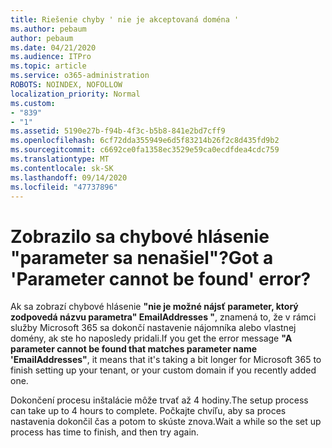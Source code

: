 ```yaml
---
title: Riešenie chyby ' nie je akceptovaná doména '
ms.author: pebaum
author: pebaum
ms.date: 04/21/2020
ms.audience: ITPro
ms.topic: article
ms.service: o365-administration
ROBOTS: NOINDEX, NOFOLLOW
localization_priority: Normal
ms.custom:
- "839"
- "1"
ms.assetid: 5190e27b-f94b-4f3c-b5b8-841e2bd7cff9
ms.openlocfilehash: 6cf72dda355949e6d5f83214b26f2c8d435fd9b2
ms.sourcegitcommit: c6692ce0fa1358ec3529e59ca0ecdfdea4cdc759
ms.translationtype: MT
ms.contentlocale: sk-SK
ms.lasthandoff: 09/14/2020
ms.locfileid: "47737896"
---
```

# <a name="got-a-parameter-cannot-be-found-error"></a><span data-ttu-id="e8255-102">Zobrazilo sa chybové hlásenie "parameter sa nenašiel"?</span><span class="sxs-lookup"><span data-stu-id="e8255-102">Got a 'Parameter cannot be found' error?</span></span>

<span data-ttu-id="e8255-103">Ak sa zobrazí chybové hlásenie **"nie je možné nájsť parameter, ktorý zodpovedá názvu parametra" EmailAddresses "**, znamená to, že v rámci služby Microsoft 365 sa dokončí nastavenie nájomníka alebo vlastnej domény, ak ste ho naposledy pridali.</span><span class="sxs-lookup"><span data-stu-id="e8255-103">If you get the error message **"A parameter cannot be found that matches parameter name 'EmailAddresses"**, it means that it's taking a bit longer for Microsoft 365 to finish setting up your tenant, or your custom domain if you recently added one.</span></span>
  
<span data-ttu-id="e8255-104">Dokončení procesu inštalácie môže trvať až 4 hodiny.</span><span class="sxs-lookup"><span data-stu-id="e8255-104">The setup process can take up to 4 hours to complete.</span></span> <span data-ttu-id="e8255-105">Počkajte chvíľu, aby sa proces nastavenia dokončil čas a potom to skúste znova.</span><span class="sxs-lookup"><span data-stu-id="e8255-105">Wait a while so the set up process has time to finish, and then try again.</span></span>
  